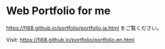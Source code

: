# Web Portfolio for me

https://fj68.github.io/portfolio/portfolio.ja.html をご覧ください。

Visit: https://fj68.github.io/portfolio/portfolio.en.html
